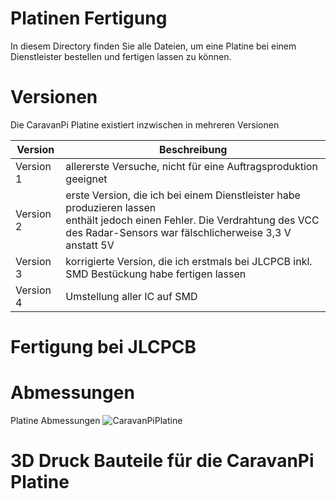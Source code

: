 # Platinen Fertigung
In diesem Directory finden Sie alle Dateien, um eine Platine bei einem Dienstleister bestellen und fertigen lassen zu können.

# Versionen
Die CaravanPi Platine existiert inzwischen in mehreren Versionen

Version | Beschreibung
-----------|----
Version 1 | allererste Versuche, nicht für eine Auftragsproduktion geeignet
Version 2 | erste Version, die ich bei einem Dienstleister habe produzieren lassen <br/> enthält jedoch einen Fehler. Die Verdrahtung des VCC des Radar-Sensors war fälschlicherweise 3,3 V anstatt 5V
Version 3 | korrigierte Version, die ich erstmals bei JLCPCB inkl. SMD Bestückung habe fertigen lassen
Version 4 | Umstellung aller IC auf SMD

# Fertigung bei JLCPCB



# Abmessungen

Platine Abmessungen
![CaravanPiPlatine](https://github.com/spitzlbergerj/CaravanPi/raw/master/circuit-board/CaravanPi_V3_Maße.png)  

# 3D Druck Bauteile für die CaravanPi Platine

